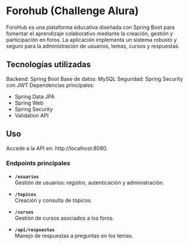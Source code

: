 # Forohub (Challenge Alura)
ForoHub es una plataforma educativa diseñada con Spring Boot para fomentar el aprendizaje colaborativo mediante la creación, gestión y participación en foros. La aplicación implementa un sistema robusto y seguro para la administración de usuarios, temas, cursos y respuestas.

## Tecnologías utilizadas
Backend: Spring Boot
Base de datos: MySQL
Seguridad: Spring Security con JWT
Dependencias principales:
- Spring Data JPA
- Spring Web
- Spring Security
- Validation API

## Uso
Accede a la API en: http://localhost:8080.

### Endpoints principales 

- **`/usuarios`**  
  Gestión de usuarios: registro, autenticación y administración.

- **`/topicos`**  
  Creación y consulta de tópicos.

- **`/cursos`**  
  Gestión de cursos asociados a los foros.

- **`/api/respuestas`**  
  Manejo de respuestas a preguntas en los temas.
